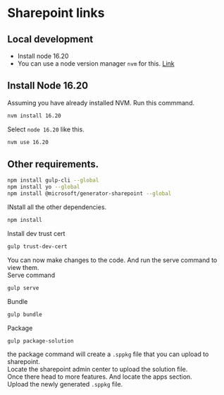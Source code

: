 # Sharepoint links
## Local development
- Install node 16.20
- You can use a node version manager `nvm` for this. [Link](https://github.com/nvm-sh/nvm)

## Install Node 16.20
Assuming you have already installed NVM. Run this commmand.
```bash
nvm install 16.20
```
Select `node 16.20` like this.
```bash
nvm use 16.20
```

## Other requirements.
```bash
npm install gulp-cli --global
npm install yo --global
npm install @microsoft/generator-sharepoint --global
```
INstall all the other dependencies.
```bash
npm install
```
Install dev trust cert
```bash
gulp trust-dev-cert
```
You can now make changes to the code. And run the serve command to view them.  
Serve command
```bash
gulp serve
```
Bundle
```bash
gulp bundle
```
Package
```bash
gulp package-solution
```
the package command will create a `.sppkg` file that you can upload to sharepoint.  
Locate the sharepoint admin center to upload the solution file.  
Once there head to more features. And locate the apps section.  
Upload the newly generated `.sppkg` file.
